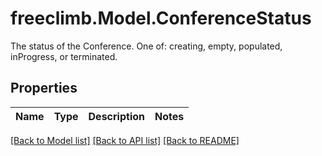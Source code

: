 # freeclimb.Model.ConferenceStatus
The status of the Conference. One of: creating, empty, populated, inProgress, or terminated.

## Properties

Name | Type | Description | Notes
------------ | ------------- | ------------- | -------------

[[Back to Model list]](../README.md#documentation-for-models) [[Back to API list]](../README.md#documentation-for-api-endpoints) [[Back to README]](../README.md)

